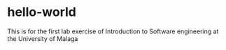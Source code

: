 # hello-world
This is for the first lab exercise of Introduction to Software engineering at the University of Malaga
